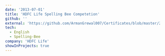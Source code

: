 ```yaml
---
date: '2013-07-01'
title: 'HDFC Life Spelling Bee Competetion'
github: ''
external: 'https://github.com/ArmanGrewal007/Certificates/blob/master/2013_07_01_HDFC_Spelling_Bee.pdf'
tech:
  - English
  - Spelling-Bee
company: 'HDFC Life'
showInProjects: true
---
```



